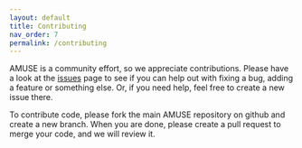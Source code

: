 ```yaml
---
layout: default
title: Contributing
nav_order: 7
permalink: /contributing
---
```

AMUSE is a community effort, so we appreciate contributions. Please have a look at the [issues](https://github.com/amusecode/amuse/issues/) page to see if you can help out with fixing a bug, adding a feature or something else. Or, if you need help, feel free to create a new issue there.

To contribute code, please fork the main AMUSE repository on github and create a new branch. When you are done, please create a pull request to merge your code, and we will review it.
